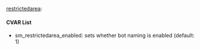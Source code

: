 [restrictedarea](plugins/restrictedarea.smx?raw=true): 
#### CVAR List
 * sm_restrictedarea_enabled: sets whether bot naming is enabled (default: 1)
